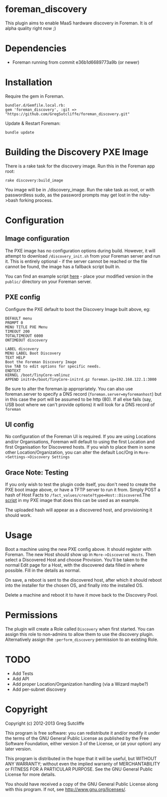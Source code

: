 # foreman\_discovery

This plugin aims to enable MaaS hardware discovery in Foreman. It is of alpha quality
right now ;)

# Dependencies

* Foreman running from commit e36b1d6689773a9b (or newer)

# Installation

Require the gem in Foreman.

    bundler.d/Gemfile.local.rb:
    gem 'foreman_discovery', :git => "https://github.com/GregSutcliffe/foreman_discovery.git"

Update & Restart Foreman:

    bundle update

# Building the Discovery PXE Image

There is a rake task for the discovery image. Run this in the Foreman app root:

    rake discovery:build_image

You image will be in ./discovery\_image. Run the rake task as root, or with passwordless
sudo, as the password prompts may get lost in the ruby->bash forking process.

# Configuration

## Image configuration

The PXE image has no configuration options during build. However, it will attempt to
download `/discovery_init.sh` from your Foreman server and run it. This is entirely
optional - if the server cannot be reached or the file cannot be found, the image
has a fallback script built in.

You can find an example script [here](extra/discovery_init.sh.example) - place your
modified version in the `public/` directory on your Foreman server.

## PXE config

Configure the PXE default to boot the Discovery Image built above, eg:

    DEFAULT menu
    PROMPT 0
    MENU TITLE PXE Menu
    TIMEOUT 200
    TOTALTIMEOUT 6000
    ONTIMEOUT discovery

    LABEL discovery
    MENU LABEL Boot Discovery
    TEXT HELP
    Boot the Foreman Discovery Image
    Use TAB to edit options for specific needs.
    ENDTEXT
    KERNEL /boot/TinyCore-vmlinuz
    APPEND initrd=/boot/TinyCore-initrd.gz foreman.ip=192.168.122.1:3000

Be sure to alter the foreman.ip appropriately. You can also use foreman.server to
specify a DNS record (`foreman.server=myforemanhost`) but in this case the port will
be assumed to be http (80). If all else fails (say, USB boot where we can't provide
options) it will look for a DNS record of `foreman`

## UI config

No configuration of the Foreman UI is required. If you are using Locations and/or Organisations,
Foreman will default to using the first Location and first Organisation for Discovered
hosts. If you wish to place them in some other Location/Organization, you can alter the
default Loc/Org in `More->Settings->Discovery Settings`

## Grace Note: Testing

If you only wish to test the plugin code itself, you don't need to create the PXE boot
image above, or have a TFTP server to run it from. Simply POST a hash of Host Facts to
`/fact_values/create?type=Host::Discovered`.The
[script](extra/discover_host#L73)
in my PXE image that does this can be used as an example.

The uploaded hash will appear as a discovered host, and provisioning it should work.

# Usage

Boot a machine using the new PXE config above. It should register with Foreman.
The new Host should show up in `More->Discovered Hosts`. Then select a Discovered Host
and choose Provision. You'll be taken to the normal Edit page for a Host, with the
discovered data filled in where possible. Fill in the details as normal.

On save, a reboot is sent to the discovered host, after which it should reboot into
the installer for the chosen OS, and finally into the installed OS.

Delete a machine and reboot it to have it move back to the Discovery Pool.

# Permissions

The plugin will create a Role called `Discovery` when first started. You can assign
this role to non-admins to allow them to use the discovery plugin. Alternatively
assign the `:perform_discovery` permission to an existing Role.

# TODO

* Add Tests
* Add API
* Add proper Location/Organization handling (via a Wizard maybe?)
* Add per-subnet discovery

# Copyright

Copyright (c) 2012-2013 Greg Sutcliffe

This program is free software: you can redistribute it and/or modify
it under the terms of the GNU General Public License as published by
the Free Software Foundation, either version 3 of the License, or
(at your option) any later version.

This program is distributed in the hope that it will be useful,
but WITHOUT ANY WARRANTY; without even the implied warranty of
MERCHANTABILITY or FITNESS FOR A PARTICULAR PURPOSE.  See the
GNU General Public License for more details.

You should have received a copy of the GNU General Public License
along with this program.  If not, see <http://www.gnu.org/licenses/>.
